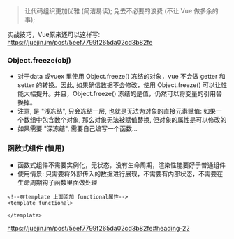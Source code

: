 > 让代码组织更加优雅 (简洁易读); 免去不必要的浪费 (不让 Vue 做多余的事); 

实战技巧，Vue原来还可以这样写:  
https://juejin.im/post/5eef7799f265da02cd3b82fe

### Object.freeze(obj)  
  - 对于data 或vuex 里使用 Object.freeze() 冻结的对象，vue 不会做 getter 和 setter 的转换。因此, 如果确信数据不会修改，使用 Object.freeze() 可以让性能大幅提升。并且，Object.freeze() 冻结的是值，仍然可以将变量的引用替换掉。
  - 注意, 是 "浅冻结", 只会冻结一层, 也就是无法为对象的直接元素赋值: 如果一个数组中包含数个对象, 那么对象无法被赋值替换, 但对象的属性是可以修改的
  - 如果需要 "深冻结", 需要自己编写一个函数...

### 函数式组件 (慎用)
- 函数式组件不需要实例化，无状态，没有生命周期，渲染性能要好于普通组件
- 使用情景: 只需要将外部传入的数据进行展现，不需要有内部状态，不需要在生命周期钩子函数里面做处理

```vue
<!--在template 上面添加 functional属性-->
<template functional>

</template>
```

https://juejin.im/post/5eef7799f265da02cd3b82fe#heading-22